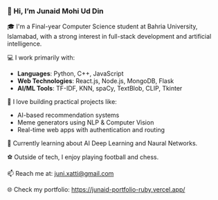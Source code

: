 ### 👋 Hi, I’m Junaid Mohi Ud Din

🎓 I'm a Final-year Computer Science student at Bahria University, Islamabad, with a strong interest in full-stack development and artificial intelligence.

💻 I work primarily with:
- **Languages**: Python, C++, JavaScript  
- **Web Technologies**: React.js, Node.js, MongoDB, Flask  
- **AI/ML Tools**: TF-IDF, KNN, spaCy, TextBlob, CLIP, Tkinter

🧠 I love building practical projects like:
- AI-based recommendation systems  
- Meme generators using NLP & Computer Vision  
- Real-time web apps with authentication and routing

🌱 Currently learning about AI Deep Learning and Naural Networks.

⚽ Outside of tech, I enjoy playing football and chess.

📫 Reach me at: [juni.xatti@gmail.com](mailto:juni.xatti@gmail.com)

🌐 Check my portfolio: https://junaid-portfolio-ruby.vercel.app/
